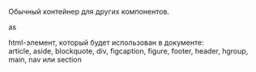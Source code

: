 Обычный контейнер для других компонентов.

as

html-элемент, который будет использован в документе:  
article, aside, blockquote, div, figcaption, figure, footer, header, hgroup, main, nav или section